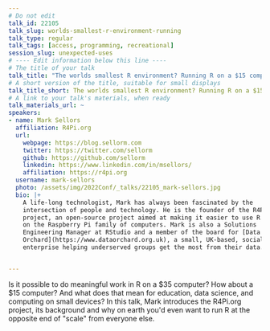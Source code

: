 ```yaml
---
# Do not edit
talk_id: 22105
talk_slug: worlds-smallest-r-environment-running
talk_type: regular
talk_tags: [access, programming, recreational]
session_slug: unexpected-uses
# ---- Edit information below this line ----
# The title of your talk
talk_title: "The worlds smallest R environment? Running R on a $15 computer."
# A short version of the title, suitable for small displays
talk_title_short: The worlds smallest R environment? Running R on a $15 computer.
# A link to your talk's materials, when ready
talk_materials_url: ~
speakers:
- name: Mark Sellors
  affiliation: R4Pi.org
  url:
    webpage: https://blog.sellorm.com
    twitter: https://twitter.com/sellorm
    github: https://github.com/sellorm
    linkedin: https://www.linkedin.com/in/msellors/
    affiliation: https://r4pi.org
  username: mark-sellors
  photo: /assets/img/2022Conf/_talks/22105_mark-sellors.jpg
  bio: |+
    A life-long technologist, Mark has always been fascinated by the
    intersection of people and technology. He is the founder of the R4Pi
    project, an open-source project aimed at making it easier to use R
    on the Raspberry Pi family of computers. Mark is also a Solutions
    Engineering Manager at RStudio and a member of the board for [Data
    Orchard](https://www.dataorchard.org.uk), a small, UK-based, social
    enterprise helping underserved groups get the most from their data.


---
```


<!-- ABSTRACT ----
Please write abstract below. You may use simple markdown (links, code style, bold, italics)
-->

Is it possible to do meaningful work in R on a $35 computer? How about a $15
computer? And what does that mean for education, data science, and computing
on small devices? In this talk, Mark introduces the R4Pi.org project, its
background and why on earth you'd even want to run R at the opposite end of
"scale" from everyone else.
